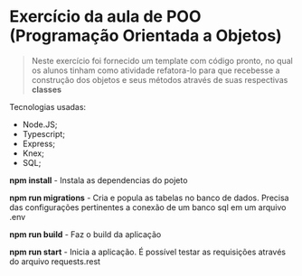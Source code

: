 # Exercício da aula de POO (Programação Orientada a Objetos)

> Neste exercício foi fornecido um template com código pronto, no qual os alunos tinham como atividade refatora-lo para que recebesse a construção dos objetos e seus métodos através de suas respectivas **classes**

Tecnologias usadas:

- Node.JS;
- Typescript;
- Express;
- Knex;
- SQL;

**npm install** - Instala as dependencias do pojeto

**npm run migrations** - Cria e popula as tabelas no banco de dados. Precisa das configurações pertinentes a conexão de um banco sql em um arquivo .env

**npm run build** - Faz o build da aplicação

**npm run start** - Inicia a aplicação. É possível testar as requisições através do arquivo requests.rest